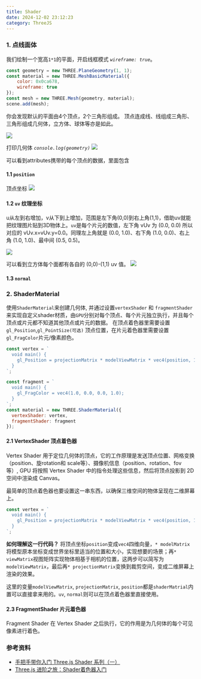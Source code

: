 ```yaml
---
title: Shader
date: 2024-12-02 23:12:23
category: ThreeJS
---
```

### 1. 点线面体
我们绘制一个宽高`1*1`的平面，开启线框模式 *`wireframe: true`*。
```js
const geometry = new THREE.PlaneGeometry(1, 1);
const material = new THREE.MeshBasicMaterial({
    color: 0x0ca678,
    wireframe: true
});
const mesh = new THREE.Mesh(geometry, material);
scene.add(mesh);
```

你会发现默认的平面由4个顶点，2个三角形组成。
顶点连成线、线组成三角形、三角形组成几何体，立方体、球体等亦是如此。

<img src="1.jpg" style="max-width:250px">

打印几何体 *`console.log(geometry)`*
<img src="2.jpg" style="max-width:500px">


可以看到attributes携带的每个顶点的数据，里面包含


#### 1.1 `position` 
顶点坐标
<img src="3.jpg" style="max-width:500px">
<br/>



#### 1.2 `uv` 纹理坐标
u从左到右增加，v从下到上增加，范围是左下角(0,0)到右上角(1,1)，借助uv就能把纹理图片贴到3D物体上。`uv`是每个片元的数值，左下角 vUv 为 (0.0, 0.0) 所以对应的 vUv.x=vUv.y=0.0。同理左上角就是 (0.0, 1.0)、右下角 (1.0, 0.0)、右上角 (1.0, 1.0)、最中间 (0.5, 0.5)。

<img src="4.jpg" style="max-width:500px">

可以看到立方体每个面都有各自的 (0,0)-(1,1) uv 值。
<img src="5.jpg" style="max-width:500px">


#### 1.3 `normal`



### 2. ShaderMaterial
使用`ShaderMaterial`来创建几何体, 并通过设置`vertexShader` 和 `fragmentShader`来实现自定义shader材质，由`GPU`分别对每个顶点、每个片元独立执行，并且每个顶点或片元都不知道其他顶点或片元的数据。
在顶点着色器里需要设置`gl_Position`,`gl_PointSize(可选)` 顶点位置，在片元着色器里需要设置`gl_FragColor`片元/像素颜色。
```js
const vertex = `
  void main() {
    gl_Position = projectionMatrix * modelViewMatrix * vec4(position, 1.0);
  }
`;

const fragment = `
  void main() {
    gl_FragColor = vec4(1.0, 0.0, 0.0, 1.0);
  }
`;
const material = new THREE.ShaderMaterial({
  vertexShader: vertex,
  fragmentShader: fragment
});
```


#### 2.1 VertexShader 顶点着色器
Vertex Shader 用于定位几何体的顶点，它的工作原理是发送顶点位置、网格变换（position、旋rotation和 scale等）、摄像机信息（position、rotation、fov 等）, GPU 将按照 Vertex Shader 中的指令处理这些信息，然后将顶点投影到 2D 空间中渲染成 Canvas。

最简单的顶点着色器也要设置这一串东西，以确保三维空间的物体呈现在二维屏幕上。
```js
const vertex = `
  void main() {
    gl_Position = projectionMatrix * modelViewMatrix * vec4(position, 1.0);
  }
`;
```
**如何理解这一行代码？**
将顶点坐标`position`变成`vec4`四维向量，`* modelMatrix`将模型原本坐标变成世界坐标里适当的位置和大小，实现想要的场景；再`* viewMatrix`视图矩阵实现物体相基于相机的位置，这两步可以简写为`modelViewMatrix`，最后再`* projectionMatrix`变换到裁剪空间，变成二维屏幕上渲染的效果。

这里的变量`modelViewMatrix`, `projectionMatrix`, `position`都是`shaderMatrial`内置可以直接拿来用的。`uv`, `normal`则可以在顶点着色器里直接使用。




#### 2.3 FragmentShader 片元着色器
Fragment Shader 在 Vertex Shader 之后执行，它的作用是为几何体的每个可见像素进行着色。








### 参考资料
- [手把手带你入门 Three.js Shader 系列（一）](https://juejin.cn/post/7233359844974182437)
- [Three.js 进阶之旅：Shader着色器入门](https://juejin.cn/post/7158032481302609950)